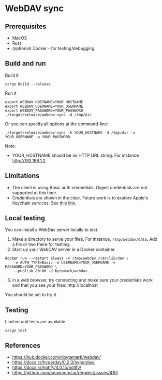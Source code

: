 # WebDAV sync

## Prerequisites

* MacOS
* Rust
* (optional) Docker - for testing/debugging

## Build and run

Build it

```
cargo build --release
```

Run it

```
export WEBDAV_HOSTNAME=YOUR_HOSTNAME
export WEBDAV_USERNAME=YOUR_USERNAME
export WEBDAV_PASSWORD=YOUR_PASSWORD
./target/release/webdav-sync -d /tmp/dir
```

Or you can specify all options at the command-line:

```
./target/release/webdav-sync -h YOUR_HOSTNAME -d /tmp/dir -u YOUR_USERNAME -p YOUR_PASSWORD 
```

Note:
* YOUR_HOSTNAME should be an HTTP URL string. For instance http://192.168.1.2

## Limitations

* The client is using Basic auth credentials. Digest credentials are not supported at this time.
* Credentials are shown in the clear. Future work is to explore Apple's Keychain services. See [this link](https://crates.io/crates/keychain-services).

## Local testing

You can install a WebDav server locally to test.

1. Make a directory to serve your files. For instance, `/tmp/webdav/data`. Add a file or two there for testing.
2. Start up your WebDAV server in a Docker container.
```shell
docker run --restart always -v /tmp/webdav:/var/lib/dav \
    -e AUTH_TYPE=Basic -e USERNAME=YOUR_USERNAME -e PASSWORD=YOUR_PASSWORD \
    --publish 80:80 -d bytemark/webdav
```
3. In a web browser, try connecting and make sure your credentials work and that you see your files: http://localhost

You should be set to try it.

## Testing

Limited unit tests are available.

```
cargo test
```

## References

* https://hub.docker.com/r/bytemark/webdav/
* https://docs.rs/hyperdav/0.2.0/hyperdav/
* https://docs.rs/notify/4.0.15/notify/
* https://github.com/seanmonstar/reqwest/issues/483
